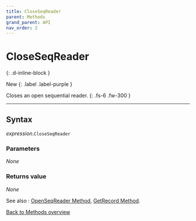 ```yaml
---
title: CloseSeqReader
parent: Methods
grand_parent: API
nav_order: 2
---
```


# CloseSeqReader
{: .d-inline-block }

New
{: .label .label-purple }

Closes an open sequential reader.
{: .fs-6 .fw-300 }

---

## Syntax

*expression*.`CloseSeqReader`

### Parameters

_None_

### Returns value

_None_

See also
: [OpenSeqReader Method](https://ws-garcia.github.io/VBA-CSV-interface/api/methods/openseqreader.html), [GetRecord Method](https://ws-garcia.github.io/VBA-CSV-interface/api/methods/getrecord.html).

[Back to Methods overview](https://ws-garcia.github.io/VBA-CSV-interface/api/methods/)